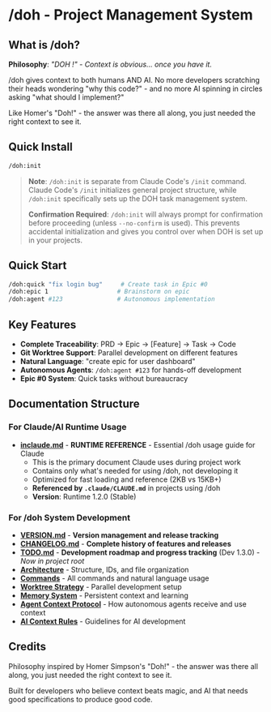 # /doh - Project Management System

## What is /doh?

**Philosophy**: *"DOH !" - Context is obvious... once you have it.*

/doh gives context to both humans AND AI. No more developers scratching their heads wondering "why this code?" - and no more AI spinning in circles asking "what should I implement?"

Like Homer's "Doh!" - the answer was there all along, you just needed the right context to see it.

## Quick Install

```bash
/doh:init
```

> **Note**: `/doh:init` is separate from Claude Code's `/init` command. Claude Code's `/init` initializes general project structure, while `/doh:init` specifically sets up the DOH task management system.
>
> **Confirmation Required**: `/doh:init` will always prompt for confirmation before proceeding (unless `--no-confirm` is used). This prevents accidental initialization and gives you control over when DOH is set up in your projects.

## Quick Start

```bash
/doh:quick "fix login bug"     # Create task in Epic #0
/doh:epic 1                   # Brainstorm on epic
/doh:agent #123               # Autonomous implementation
```

## Key Features

- **Complete Traceability**: PRD → Epic → [Feature] → Task → Code
- **Git Worktree Support**: Parallel development on different features
- **Natural Language**: "create epic for user dashboard"
- **Autonomous Agents**: `/doh:agent #123` for hands-off development
- **Epic #0 System**: Quick tasks without bureaucracy

## Documentation Structure

### For Claude/AI Runtime Usage

- **[inclaude.md](inclaude.md)** - **RUNTIME REFERENCE** - Essential /doh usage guide for Claude
  - This is the primary document Claude uses during project work
  - Contains only what's needed for using /doh, not developing it
  - Optimized for fast loading and reference (2KB vs 15KB+)
  - **Referenced by `.claude/CLAUDE.md`** in projects using /doh
  - **Version**: Runtime 1.2.0 (Stable)

### For /doh System Development

- **[VERSION.md](VERSION.md)** - **Version management and release tracking**
- **[CHANGELOG.md](CHANGELOG.md)** - **Complete history of features and releases**
- **[TODO.md](../../TODO.md)** - **Development roadmap and progress tracking** (Dev 1.3.0) - *Now in project root*
- **[Architecture](docs/architecture.md)** - Structure, IDs, and file organization
- **[Commands](docs/commands.md)** - All commands and natural language usage
- **[Worktree Strategy](docs/worktree-strategy.md)** - Parallel development setup
- **[Memory System](docs/memory-system.md)** - Persistent context and learning
- **[Agent Context Protocol](docs/agent-context-protocol.md)** - How autonomous agents receive and use context
- **[AI Context Rules](docs/ai-context-rules.md)** - Guidelines for AI development

## Credits

Philosophy inspired by Homer Simpson's "Doh!" - the answer was there all along, you just needed the right context to see it.

Built for developers who believe context beats magic, and AI that needs good specifications to produce good code.
